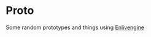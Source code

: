 # Proto

Some random prototypes and things using [Enlivengine](https://github.com/Cmdu76/Enlivengine)